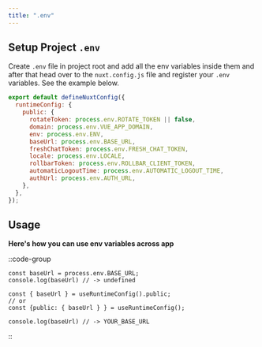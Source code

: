 ```yaml
---
title: ".env"
---
```


## Setup Project `.env`

Create `.env` file in project root and add all the env variables inside them and after that head over to the `nuxt.config.js` file and register your `.env` variables. See the example below.

```js
export default defineNuxtConfig({
  runtimeConfig: {
    public: {
      rotateToken: process.env.ROTATE_TOKEN || false,
      domain: process.env.VUE_APP_DOMAIN,
      env: process.env.ENV,
      baseUrl: process.env.BASE_URL,
      freshChatToken: process.env.FRESH_CHAT_TOKEN,
      locale: process.env.LOCALE,
      rollbarToken: process.env.ROLLBAR_CLIENT_TOKEN,
      automaticLogoutTime: process.env.AUTOMATIC_LOGOUT_TIME,
      authUrl: process.env.AUTH_URL,
    },
  },
});
```

## Usage

**Here's how you can use env variables across app**

::code-group

```js[Not Work]
const baseUrl = process.env.BASE_URL;
console.log(baseUrl) // -> undefined
```

```js[100% Work]
const { baseUrl } = useRuntimeConfig().public;
// or
const {public: { baseUrl } } = useRuntimeConfig();

console.log(baseUrl) // -> YOUR_BASE_URL

```

::
